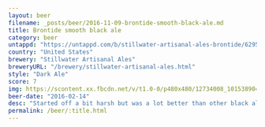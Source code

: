 ```yaml
---
layout: beer
filename: _posts/beer/2016-11-09-brontide-smooth-black-ale.md
title: Brontide smooth black ale
category: beer
untappd: "https://untappd.com/b/stillwater-artisanal-ales-brontide/629594"
country: "United States"
brewery: "Stillwater Artisanal Ales"
breweryURL: "/brewery/stillwater-artisanal-ales.html"
style: "Dark Ale"
score: 7
img: https://scontent.xx.fbcdn.net/v/t1.0-0/p480x480/12734008_10153890416878745_633217613773642603_n.jpg?oh=ecab6330b7c4e7d9525d205523fb0ae5&oe=59251C09
beer-date: "2016-02-14"
desc: "Started off a bit harsh but was a lot better than other black ales. Makes me want to try more dark beers"
permalink: /beer/:title.html
---
```

